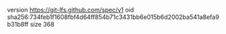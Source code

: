 version https://git-lfs.github.com/spec/v1
oid sha256:734feb1f1608fbf4d64ff854b71c3431bb6e015b6d2002ba541a8efa9b31b8ff
size 368
